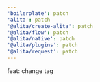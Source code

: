```yaml
---
'boilerplate': patch
'alita': patch
'@alita/create-alita': patch
'@alita/flow': patch
'@alita/native': patch
'@alita/plugins': patch
'@alita/request': patch
---
```


feat: change tag
